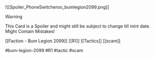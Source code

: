 ![[Spoiler_PhoneSwitcheroo_bumlegion2099.png]]


> [!warning] 
> This Card is a Spoiler and might still be subject to change till mint date. 
> Might Contain Mistakes!


[[Faction - Bum Legion 2099]]
[[R1]]
[[Tactics]]
[[scam]]

#bum-legion-2099 #R1 #tactic  #scam  